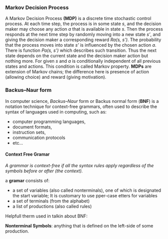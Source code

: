 ### Markov Decision Process
A Markov Decision Process  **(MDP)** is a discrete time stochastic control process. At each time step, the process is in some state *s*, and the decision maker may choose any action *a* that is available in state *s*. Then the process responds at the next time step by  randomly moving into a new state *s’*, and giving the decision maker a corresponding reward *Ra(s, s’)*. The probability that the process moves into state *s’* is influenced by the chosen action *a*. There is function *Pa(s, s’)* which describes such transition. Thus the next state depends on the current state and the decision maker action but nothing more. For given *s* and *a* is conditionally independent of all previous states and actions. This condition is called Markov property. **MDPs** are extension of Markov chains; the difference here is presence of action (allowing choice) and reward (giving motivation). 

### Backus–Naur form
In computer science, *Backus–Naur* form or Backus normal form (**BNF**) is a notation technique for context-free grammars, often used to describe the syntax of languages used in computing, such as:
- computer programming languages,
- document formats,
- instruction sets,
- communication protocols
- etc...

#### Context Free Gramar

*A grammar is context-free if all the syntax rules apply regardless of the symbols before or after (the context).*

a **gramar** consists of:
- a set of variables (also called nonterminals), one of which is designated the start variable; It is customary to use pper-case etters for variables
- a set of terminals (from the alphabet)
- a list of productions (also called rules)

Helpfull therm used in talkin about BNF:

**Nonterminal Symbols**: anything that is defined on the left-side of some production.
